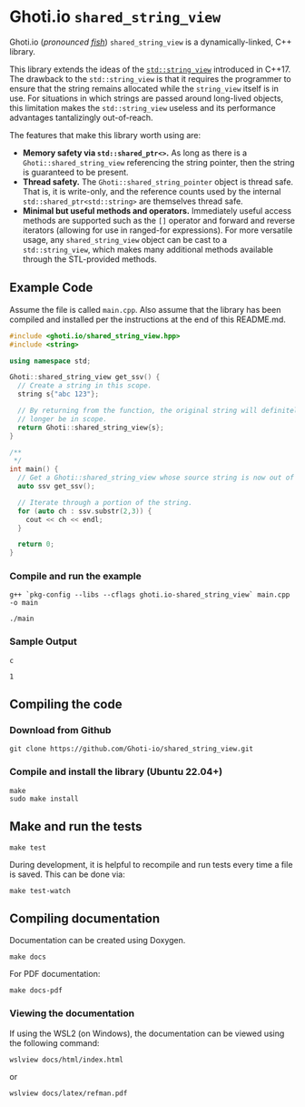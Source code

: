 # Ghoti.io `shared_string_view`
Ghoti.io (*pronounced [fish](https://en.wikipedia.org/wiki/Ghoti)*) `shared_string_view` is a dynamically-linked, C++ library.

This library extends the ideas of the [`std::string_view`](https://en.cppreference.com/w/cpp/string/basic_string_view) introduced in C++17.  The drawback to the `std::string_view` is that it requires the programmer to ensure that the string remains allocated while the `string_view` itself is in use.  For situations in which strings are passed around long-lived objects, this limitation makes the `std::string_view` useless and its performance advantages tantalizingly out-of-reach.

The features that make this library worth using are:
 - **Memory safety via `std::shared_ptr<>`.**  As long as there is a `Ghoti::shared_string_view` referencing the string pointer, then the string is guaranteed to be present.
 - **Thread safety.** The `Ghoti::shared_string_pointer` object is thread safe.  That is, it is write-only, and the reference counts used by the internal `std::shared_ptr<std::string>` are themselves thread safe.
 - **Minimal but useful methods and operators.**  Immediately useful access methods are supported such as the `[]` operator and forward and reverse iterators (allowing for use in ranged-for expressions).  For more versatile usage, any `shared_string_view` object can be cast to a `std::string_view`, which makes many additional methods available through the STL-provided methods.

## Example Code

Assume the file is called `main.cpp`.  Also assume that the library has been compiled and installed per the instructions at the end of this README.md.

```C++
#include <ghoti.io/shared_string_view.hpp>
#include <string>

using namespace std;

Ghoti::shared_string_view get_ssv() {
  // Create a string in this scope.
  string s{"abc 123"};

  // By returning from the function, the original string will definitely no
  // longer be in scope.
  return Ghoti::shared_string_view{s};
}

/**
 */
int main() {
  // Get a Ghoti::shared_string_view whose source string is now out of scope.
  auto ssv get_ssv();

  // Iterate through a portion of the string.
  for (auto ch : ssv.substr(2,3)) {
    cout << ch << endl;
  }

  return 0;
}
```

### Compile and run the example

```
g++ `pkg-config --libs --cflags ghoti.io-shared_string_view` main.cpp -o main

./main
```

### Sample Output
```
c
 
1
```

## Compiling the code

### Download from Github
```
git clone https://github.com/Ghoti-io/shared_string_view.git
```

### Compile and install the library (Ubuntu 22.04+)
```
make
sudo make install
```

## Make and run the tests
```
make test
```

During development, it is helpful to recompile and run tests every time a file is saved.  This can be done via:
```
make test-watch
```

## Compiling documentation
Documentation can be created using Doxygen.
```
make docs
```
For PDF documentation:
```
make docs-pdf
```

### Viewing the documentation
If using the WSL2 (on Windows), the documentation can be viewed using the following command:
```
wslview docs/html/index.html
```
or
```
wslview docs/latex/refman.pdf
```

